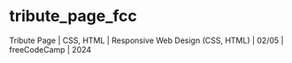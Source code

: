 # tribute_page_fcc
Tribute Page | CSS, HTML | Responsive Web Design (CSS, HTML) | 02/05 | freeCodeCamp | 2024
